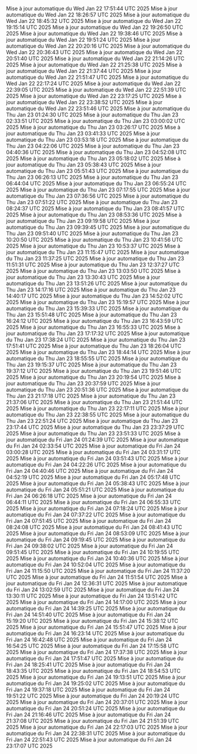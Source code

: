 Mise à jour automatique du Wed Jan 22 17:51:44 UTC 2025
Mise à jour automatique du Wed Jan 22 18:26:57 UTC 2025
Mise à jour automatique du Wed Jan 22 18:45:32 UTC 2025
Mise à jour automatique du Wed Jan 22 19:15:14 UTC 2025
Mise à jour automatique du Wed Jan 22 19:26:50 UTC 2025
Mise à jour automatique du Wed Jan 22 19:38:46 UTC 2025
Mise à jour automatique du Wed Jan 22 19:51:24 UTC 2025
Mise à jour automatique du Wed Jan 22 20:20:16 UTC 2025
Mise à jour automatique du Wed Jan 22 20:36:43 UTC 2025
Mise à jour automatique du Wed Jan 22 20:51:40 UTC 2025
Mise à jour automatique du Wed Jan 22 21:14:26 UTC 2025
Mise à jour automatique du Wed Jan 22 21:25:38 UTC 2025
Mise à jour automatique du Wed Jan 22 21:37:44 UTC 2025
Mise à jour automatique du Wed Jan 22 21:51:47 UTC 2025
Mise à jour automatique du Wed Jan 22 22:17:24 UTC 2025
Mise à jour automatique du Wed Jan 22 22:39:05 UTC 2025
Mise à jour automatique du Wed Jan 22 22:51:39 UTC 2025
Mise à jour automatique du Wed Jan 22 23:17:25 UTC 2025
Mise à jour automatique du Wed Jan 22 23:38:52 UTC 2025
Mise à jour automatique du Wed Jan 22 23:51:46 UTC 2025
Mise à jour automatique du Thu Jan 23 01:24:30 UTC 2025
Mise à jour automatique du Thu Jan 23 02:33:51 UTC 2025
Mise à jour automatique du Thu Jan 23 03:00:02 UTC 2025
Mise à jour automatique du Thu Jan 23 03:26:17 UTC 2025
Mise à jour automatique du Thu Jan 23 03:41:33 UTC 2025
Mise à jour automatique du Thu Jan 23 03:53:18 UTC 2025
Mise à jour automatique du Thu Jan 23 04:22:06 UTC 2025
Mise à jour automatique du Thu Jan 23 04:40:36 UTC 2025
Mise à jour automatique du Thu Jan 23 04:52:08 UTC 2025
Mise à jour automatique du Thu Jan 23 05:18:02 UTC 2025
Mise à jour automatique du Thu Jan 23 05:38:43 UTC 2025
Mise à jour automatique du Thu Jan 23 05:51:43 UTC 2025
Mise à jour automatique du Thu Jan 23 06:26:13 UTC 2025
Mise à jour automatique du Thu Jan 23 06:44:04 UTC 2025
Mise à jour automatique du Thu Jan 23 06:55:24 UTC 2025
Mise à jour automatique du Thu Jan 23 07:17:55 UTC 2025
Mise à jour automatique du Thu Jan 23 07:36:56 UTC 2025
Mise à jour automatique du Thu Jan 23 07:51:22 UTC 2025
Mise à jour automatique du Thu Jan 23 08:24:37 UTC 2025
Mise à jour automatique du Thu Jan 23 08:41:57 UTC 2025
Mise à jour automatique du Thu Jan 23 08:53:36 UTC 2025
Mise à jour automatique du Thu Jan 23 09:19:58 UTC 2025
Mise à jour automatique du Thu Jan 23 09:39:45 UTC 2025
Mise à jour automatique du Thu Jan 23 09:51:40 UTC 2025
Mise à jour automatique du Thu Jan 23 10:20:50 UTC 2025
Mise à jour automatique du Thu Jan 23 10:41:56 UTC 2025
Mise à jour automatique du Thu Jan 23 10:53:37 UTC 2025
Mise à jour automatique du Thu Jan 23 11:15:47 UTC 2025
Mise à jour automatique du Thu Jan 23 11:37:25 UTC 2025
Mise à jour automatique du Thu Jan 23 11:51:31 UTC 2025
Mise à jour automatique du Thu Jan 23 12:37:27 UTC 2025
Mise à jour automatique du Thu Jan 23 13:03:50 UTC 2025
Mise à jour automatique du Thu Jan 23 13:30:43 UTC 2025
Mise à jour automatique du Thu Jan 23 13:51:26 UTC 2025
Mise à jour automatique du Thu Jan 23 14:17:16 UTC 2025
Mise à jour automatique du Thu Jan 23 14:40:17 UTC 2025
Mise à jour automatique du Thu Jan 23 14:52:02 UTC 2025
Mise à jour automatique du Thu Jan 23 15:19:57 UTC 2025
Mise à jour automatique du Thu Jan 23 15:39:33 UTC 2025
Mise à jour automatique du Thu Jan 23 15:51:48 UTC 2025
Mise à jour automatique du Thu Jan 23 16:24:12 UTC 2025
Mise à jour automatique du Thu Jan 23 16:43:59 UTC 2025
Mise à jour automatique du Thu Jan 23 16:55:33 UTC 2025
Mise à jour automatique du Thu Jan 23 17:17:32 UTC 2025
Mise à jour automatique du Thu Jan 23 17:38:24 UTC 2025
Mise à jour automatique du Thu Jan 23 17:51:41 UTC 2025
Mise à jour automatique du Thu Jan 23 18:26:04 UTC 2025
Mise à jour automatique du Thu Jan 23 18:44:14 UTC 2025
Mise à jour automatique du Thu Jan 23 18:55:55 UTC 2025
Mise à jour automatique du Thu Jan 23 19:15:37 UTC 2025
Mise à jour automatique du Thu Jan 23 19:37:12 UTC 2025
Mise à jour automatique du Thu Jan 23 19:51:46 UTC 2025
Mise à jour automatique du Thu Jan 23 20:19:54 UTC 2025
Mise à jour automatique du Thu Jan 23 20:37:59 UTC 2025
Mise à jour automatique du Thu Jan 23 20:51:36 UTC 2025
Mise à jour automatique du Thu Jan 23 21:17:18 UTC 2025
Mise à jour automatique du Thu Jan 23 21:37:06 UTC 2025
Mise à jour automatique du Thu Jan 23 21:51:44 UTC 2025
Mise à jour automatique du Thu Jan 23 22:17:11 UTC 2025
Mise à jour automatique du Thu Jan 23 22:38:55 UTC 2025
Mise à jour automatique du Thu Jan 23 22:51:24 UTC 2025
Mise à jour automatique du Thu Jan 23 23:17:44 UTC 2025
Mise à jour automatique du Thu Jan 23 23:37:29 UTC 2025
Mise à jour automatique du Thu Jan 23 23:51:33 UTC 2025
Mise à jour automatique du Fri Jan 24 01:24:39 UTC 2025
Mise à jour automatique du Fri Jan 24 02:33:54 UTC 2025
Mise à jour automatique du Fri Jan 24 03:00:28 UTC 2025
Mise à jour automatique du Fri Jan 24 03:31:17 UTC 2025
Mise à jour automatique du Fri Jan 24 03:51:43 UTC 2025
Mise à jour automatique du Fri Jan 24 04:22:26 UTC 2025
Mise à jour automatique du Fri Jan 24 04:40:46 UTC 2025
Mise à jour automatique du Fri Jan 24 04:52:19 UTC 2025
Mise à jour automatique du Fri Jan 24 05:17:48 UTC 2025
Mise à jour automatique du Fri Jan 24 05:38:43 UTC 2025
Mise à jour automatique du Fri Jan 24 05:51:21 UTC 2025
Mise à jour automatique du Fri Jan 24 06:26:18 UTC 2025
Mise à jour automatique du Fri Jan 24 06:44:11 UTC 2025
Mise à jour automatique du Fri Jan 24 06:55:33 UTC 2025
Mise à jour automatique du Fri Jan 24 07:18:24 UTC 2025
Mise à jour automatique du Fri Jan 24 07:37:22 UTC 2025
Mise à jour automatique du Fri Jan 24 07:51:45 UTC 2025
Mise à jour automatique du Fri Jan 24 08:24:08 UTC 2025
Mise à jour automatique du Fri Jan 24 08:41:43 UTC 2025
Mise à jour automatique du Fri Jan 24 08:53:09 UTC 2025
Mise à jour automatique du Fri Jan 24 09:19:45 UTC 2025
Mise à jour automatique du Fri Jan 24 09:38:02 UTC 2025
Mise à jour automatique du Fri Jan 24 09:51:45 UTC 2025
Mise à jour automatique du Fri Jan 24 10:19:55 UTC 2025
Mise à jour automatique du Fri Jan 24 10:40:36 UTC 2025
Mise à jour automatique du Fri Jan 24 10:52:04 UTC 2025
Mise à jour automatique du Fri Jan 24 11:15:50 UTC 2025
Mise à jour automatique du Fri Jan 24 11:37:20 UTC 2025
Mise à jour automatique du Fri Jan 24 11:51:54 UTC 2025
Mise à jour automatique du Fri Jan 24 12:36:31 UTC 2025
Mise à jour automatique du Fri Jan 24 13:02:59 UTC 2025
Mise à jour automatique du Fri Jan 24 13:30:11 UTC 2025
Mise à jour automatique du Fri Jan 24 13:51:42 UTC 2025
Mise à jour automatique du Fri Jan 24 14:17:00 UTC 2025
Mise à jour automatique du Fri Jan 24 14:39:25 UTC 2025
Mise à jour automatique du Fri Jan 24 14:51:40 UTC 2025
Mise à jour automatique du Fri Jan 24 15:19:20 UTC 2025
Mise à jour automatique du Fri Jan 24 15:38:12 UTC 2025
Mise à jour automatique du Fri Jan 24 15:51:47 UTC 2025
Mise à jour automatique du Fri Jan 24 16:23:14 UTC 2025
Mise à jour automatique du Fri Jan 24 16:42:48 UTC 2025
Mise à jour automatique du Fri Jan 24 16:54:25 UTC 2025
Mise à jour automatique du Fri Jan 24 17:15:58 UTC 2025
Mise à jour automatique du Fri Jan 24 17:37:38 UTC 2025
Mise à jour automatique du Fri Jan 24 17:51:47 UTC 2025
Mise à jour automatique du Fri Jan 24 18:25:41 UTC 2025
Mise à jour automatique du Fri Jan 24 18:43:35 UTC 2025
Mise à jour automatique du Fri Jan 24 18:54:53 UTC 2025
Mise à jour automatique du Fri Jan 24 19:13:51 UTC 2025
Mise à jour automatique du Fri Jan 24 19:25:02 UTC 2025
Mise à jour automatique du Fri Jan 24 19:37:18 UTC 2025
Mise à jour automatique du Fri Jan 24 19:51:22 UTC 2025
Mise à jour automatique du Fri Jan 24 20:19:24 UTC 2025
Mise à jour automatique du Fri Jan 24 20:37:01 UTC 2025
Mise à jour automatique du Fri Jan 24 20:51:24 UTC 2025
Mise à jour automatique du Fri Jan 24 21:16:46 UTC 2025
Mise à jour automatique du Fri Jan 24 21:37:08 UTC 2025
Mise à jour automatique du Fri Jan 24 21:51:39 UTC 2025
Mise à jour automatique du Fri Jan 24 22:17:03 UTC 2025
Mise à jour automatique du Fri Jan 24 22:38:31 UTC 2025
Mise à jour automatique du Fri Jan 24 22:51:43 UTC 2025
Mise à jour automatique du Fri Jan 24 23:17:07 UTC 2025
